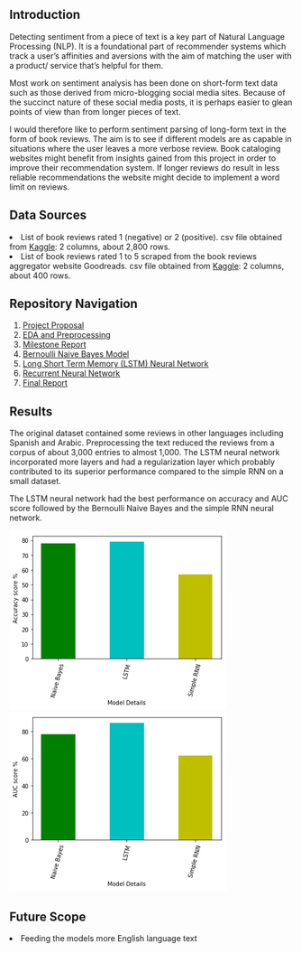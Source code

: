 <h2> Introduction </h2>
  Detecting sentiment from a piece of text is a key part of Natural Language Processing (NLP). It is a foundational part of recommender systems which track a user’s affinities and aversions with the aim of matching the user with a product/ service that’s helpful for them.
  
  Most work on sentiment analysis has been done on short-form text data such as those derived from micro-blogging social media sites. Because of the succinct nature of these social media posts, it is perhaps easier to glean points of view than from longer pieces of text. 
  
  I would therefore like to perform sentiment parsing of long-form text in the form of book reviews. The aim is to see if different models are as capable in situations where the user leaves a more verbose review. Book cataloging websites might benefit from insights gained from this project in order to improve their recommendation system. If longer reviews do result in less reliable recommendations the website might decide to implement a word limit on reviews.

<h2> Data Sources </h2>
<li>List of book reviews rated 1 (negative) or 2 (positive). csv file obtained from <a href='https://www.kaggle.com/rakeshkakati/book-reviews'>Kaggle</a>: 2 columns, about 2,800 rows.</li>
<li>List of book reviews rated 1 to 5 scraped from the book reviews aggregator website Goodreads. csv file obtained from <a href='https://www.kaggle.com/san089/goodreads-dataset
'>Kaggle</a>: 2 columns, about 400 rows.</li>

<h2> Repository Navigation </h2>
<ol>
  <li><a href='https://github.com/1njiku/SB-Capstone2/blob/master/Project-Proposal%20.pdf'>Project Proposal</a></li>
  <li><a href='https://github.com/1njiku/SB-Capstone2/blob/master/a.EDA_Preprocessing.ipynb'>EDA and Preprocessing</a></li>
  <li><a href='https://github.com/1njiku/SB-Capstone2/blob/master/Capstone-2-Milestone-Report.pdf'>Milestone Report</a></li>
  <li><a href='https://github.com/1njiku/SB-Capstone2/blob/master/b.%20Bernoulli_Naive_Bayes.ipynb'>Bernoulli Naive Bayes Model</a></li>
  <li><a href='https://github.com/1njiku/SB-Capstone2/blob/master/c.LSTM.ipynb'>Long Short Term Memory (LSTM) Neural Network</a></li>
  <li><a href='https://github.com/1njiku/SB-Capstone2/blob/master/d.RNN.ipynb'>Recurrent Neural Network</a></li>
  <li><a href=''>Final Report</a></li>
</ol>

<h2> Results </h2>
The original dataset contained some reviews in other languages including Spanish and Arabic. Preprocessing the text reduced the reviews from a corpus of about 3,000 entries to almost 1,000. The LSTM neural network incorporated more layers and had a regularization layer which probably contributed to its superior performance compared to the simple RNN on a small dataset.

The LSTM neural network had the best performance on accuracy and AUC score followed by the Bernoulli Naive Bayes and the simple RNN neural network. 

![](images/accuracy_comp_models.png)
![](images/AUC_comp_models.png)

<h2>Future Scope </h2>
<li> Feeding the models more English language text</li>

